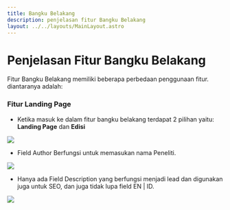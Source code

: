 ```yaml
---
title: Bangku Belakang
description: penjelasan fitur Bangku Belakang
layout: ../../layouts/MainLayout.astro
---
```


# Penjelasan Fitur Bangku Belakang

Fitur Bangku Belakang memiliki beberapa perbedaan penggunaan fitur. diantaranya adalah:

### Fitur Landing Page 
- Ketika masuk ke dalam fitur bangku belakang terdapat 2 pilihan yaitu:
  **Landing Page** dan **Edisi**
 
<img class="image-component" src="https://i.im.ge/2023/03/06/7PW37W.image.png">

- Field Author Berfungsi untuk memasukan nama Peneliti.

<img class="image-component" src="https://i.im.ge/2023/03/06/7PWYC0.image.png">

- Hanya ada Field Description yang berfungsi menjadi lead dan digunakan juga untuk SEO, dan juga tidak lupa field EN | ID. 
  
<img class="image-component" src="https://i.im.ge/2023/03/06/7PAu2y.image.png">
  
